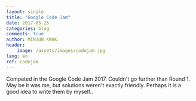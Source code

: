 ```yaml
---
layout: single
title: "Google Code Jam"
date: 2017-05-25
categories: blog
comments: true
author: MINJUN KWAK
header:
    image: /assets/images/codejam.jpg
lang: en
ref: codejam
---
```


Competed in the Google Code Jam 2017. Couldn't go further than Round 1.
May be it was me, but solutions weren't exactly friendly. Perhaps it is a good idea to write them by myself..